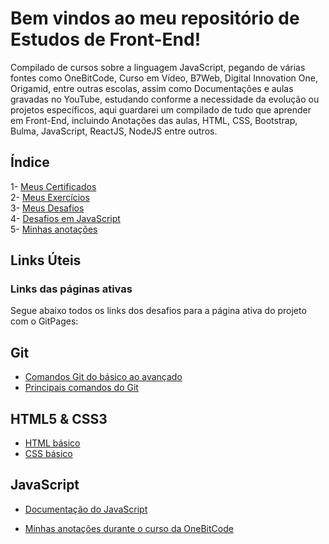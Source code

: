 # Bem vindos ao meu repositório de Estudos de Front-End!

Compilado de cursos sobre a linguagem JavaScript, pegando de várias fontes como OneBitCode, Curso em Vídeo, B7Web, Digital Innovation One, Origamid, entre outras escolas, assim como Documentações e aulas gravadas no YouTube, estudando conforme a necessidade da evolução ou projetos específicos, aqui guardarei um compilado de tudo que aprender em Front-End, incluindo Anotações das aulas, HTML, CSS, Bootstrap, Bulma, JavaScript, ReactJS, NodeJS entre outros.

## Índice

1- [Meus Certificados](certificados/) </br>
2- [Meus Exercícios](exercicios/) </br>
3- [Meus Desafios](desafios/) </br>
4- [Desafios em JavaScript](desafios/javascript/)</br>
5- [Minhas anotações](anotacoes/)

## Links Úteis

### Links das páginas ativas

Segue abaixo todos os links dos desafios para a página ativa do projeto com o GitPages:

<!-- [Desafio - Recriando a página inicial do Instagram](https://gustavoferreiradeveloper.github.io/instagram-dio-master/) </br>
[Desafio - Contador](https://gustavoferreiradeveloper.github.io/contador.javascript/) </br>
[Desafio - To-Do List](https://gustavoferreiradeveloper.github.io/to-do-list/) </br>
[Desafio - Comparação de Números](desafios/javascript/sintaxe-e-operadores/comparacao-de-numeros/) -->

## Git

- [Comandos Git do básico ao avançado](https://comandosgit.github.io/) </br>
- [Principais comandos do Git](https://www.youtube.com/watch?v=C_JkGvwMSOM)

## HTML5 & CSS3

- [HTML básico](https://www.w3schools.com/html/)
- [CSS básico](https://developer.mozilla.org/pt-BR/docs/Web/CSS)

## JavaScript

- [Documentação do JavaScript](https://developer.mozilla.org/pt-BR/docs/Web/JavaScript)

- [Minhas anotações durante o curso da OneBitCode](anotacoes/anotacoes-curso-fullstack-one-bit-code.odt)
